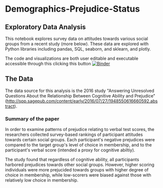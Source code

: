 # Demographics-Prejudice-Status

## Exploratory Data Analysis
This notebook explores survey data on attitudes towards various social groups from a recent study (more below).
These data are explored with Python libraries including pandas, SQL, seaborn, and sklearn, and plotly. 

The code and visualizations are both user editable and executable accessible through this clicking this button [![Binder](http://mybinder.org/badge.svg)](http://mybinder.org:/repo/n2itn/demographics-prejudice-status)


## The Data
The data source for this analysis is the 2016 study "Answering Unresolved Questions About the Relationship Between Cognitive Ability and Prejudice"
(http://spp.sagepub.com/content/early/2016/07/27/1948550616660592.abstract).

### Summary of the paper
In order to examine patterns of prejudice relating to verbal test scores, the researchers collected survey-based rankings of participant attitudes towards certain social groups. Each participant's negative prejudices were compared to the target group's level of choice in membership, and to the participant's verbal score (intended a proxy for cognitive abiltiy). 

The study found that regardless of cognitive ability, all participants harbored prejudices towards other social groups. However, higher scoring individuals were more prejucided towards groups with higher degree of choice in membership, while low-scorers were biased against those with relatively low choice in membership.


